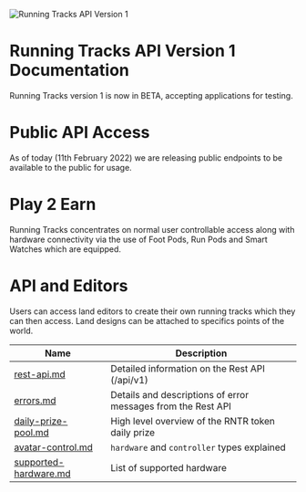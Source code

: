 
![Running Tracks API Version 1](https://i.imgur.com/dgYYQTf.jpg)

# Running Tracks API Version 1 Documentation
Running Tracks version 1 is now in BETA, accepting applications for testing.

# Public API Access
As of today (11th February 2022) we are releasing public endpoints to be available to the public for usage. 

# Play 2 Earn
Running Tracks concentrates on normal user controllable access along with hardware connectivity via the use of Foot Pods, Run Pods and Smart Watches which are equipped.

# API and Editors
Users can access land editors to create their own running tracks which they can then access. Land designs can be attached to specifics points of the world.

Name | Description
------------ | ------------
[rest-api.md](./rest-api.md) | Detailed information on the Rest API (/api/v1)
[errors.md](./errors.md) | Details and descriptions of error messages from the Rest API
[daily-prize-pool.md](./daily-prize-pool.md) | High level overview of the RNTR token daily prize
[avatar-control.md](./avatar-control.md) | `hardware` and `controller` types explained
[supported-hardware.md](./supported-hardware.md) | List of supported hardware 

